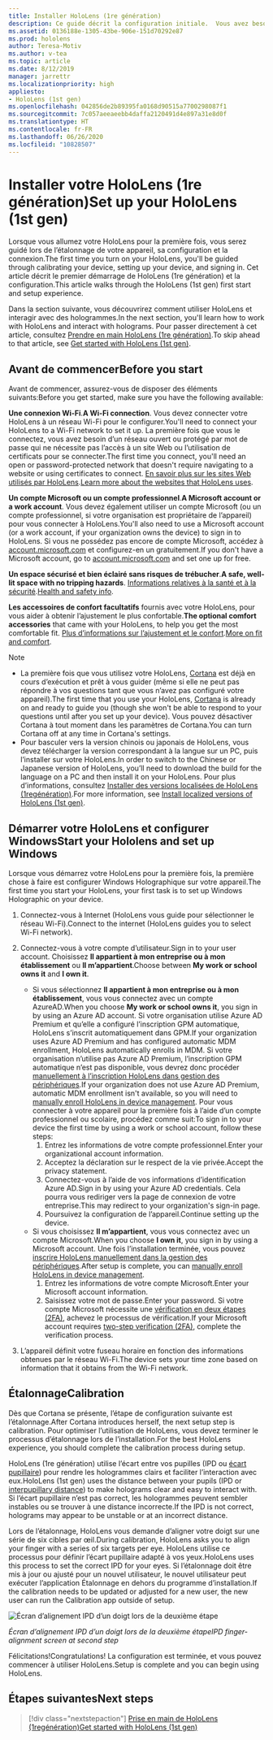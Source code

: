 ```yaml
---
title: Installer HoloLens (1re génération)
description: Ce guide décrit la configuration initiale.  Vous avez besoin d’un réseau Wi-Fi et d’un compte Microsoft (MSA) ou Azure Active Directory (Azure AD).
ms.assetid: 0136188e-1305-43be-906e-151d70292e87
ms.prod: hololens
author: Teresa-Motiv
ms.author: v-tea
ms.topic: article
ms.date: 8/12/2019
manager: jarrettr
ms.localizationpriority: high
appliesto:
- HoloLens (1st gen)
ms.openlocfilehash: 042856de2b89395fa0168d90515a7700298087f1
ms.sourcegitcommit: 7c057aeeaeebb4daffa2120491d4e897a31e8d0f
ms.translationtype: HT
ms.contentlocale: fr-FR
ms.lasthandoff: 06/26/2020
ms.locfileid: "10828507"
---
```

# <span data-ttu-id="6ba22-104">Installer votre HoloLens (1re génération)</span><span class="sxs-lookup"><span data-stu-id="6ba22-104">Set up your HoloLens (1st gen)</span></span>

<span data-ttu-id="6ba22-105">Lorsque vous allumez votre HoloLens pour la première fois, vous serez guidé lors de l’étalonnage de votre appareil, sa configuration et la connexion.</span><span class="sxs-lookup"><span data-stu-id="6ba22-105">The first time you turn on your HoloLens, you'll be guided through calibrating your device, setting up your device, and signing in.</span></span>  <span data-ttu-id="6ba22-106">Cet article décrit le premier démarrage de HoloLens (1re génération) et la configuration.</span><span class="sxs-lookup"><span data-stu-id="6ba22-106">This article walks through the HoloLens (1st gen) first start and setup experience.</span></span>

<span data-ttu-id="6ba22-107">Dans la section suivante, vous découvrirez comment utiliser HoloLens et interagir avec des hologrammes.</span><span class="sxs-lookup"><span data-stu-id="6ba22-107">In the next section, you'll learn how to work with HoloLens and interact with holograms.</span></span> <span data-ttu-id="6ba22-108">Pour passer directement à cet article, consultez [Prendre en main HoloLens (1re génération)](hololens1-basic-usage.md).</span><span class="sxs-lookup"><span data-stu-id="6ba22-108">To skip ahead to that article, see [Get started with HoloLens (1st gen)](hololens1-basic-usage.md).</span></span>

## <span data-ttu-id="6ba22-109">Avant de commencer</span><span class="sxs-lookup"><span data-stu-id="6ba22-109">Before you start</span></span>

<span data-ttu-id="6ba22-110">Avant de commencer, assurez-vous de disposer des éléments suivants:</span><span class="sxs-lookup"><span data-stu-id="6ba22-110">Before you get started, make sure you have the following available:</span></span>

<span data-ttu-id="6ba22-111">**Une connexion Wi-Fi**.</span><span class="sxs-lookup"><span data-stu-id="6ba22-111">**A Wi-Fi connection**.</span></span> <span data-ttu-id="6ba22-112">Vous devez connecter votre HoloLens à un réseau Wi-Fi pour le configurer.</span><span class="sxs-lookup"><span data-stu-id="6ba22-112">You'll need to connect your HoloLens to a Wi-Fi network to set it up.</span></span> <span data-ttu-id="6ba22-113">La première fois que vous le connectez, vous avez besoin d’un réseau ouvert ou protégé par mot de passe qui ne nécessite pas l’accès à un site Web ou l’utilisation de certificats pour se connecter.</span><span class="sxs-lookup"><span data-stu-id="6ba22-113">The first time you connect, you'll need an open or password-protected network that doesn't require navigating to a website or using certificates to connect.</span></span> <span data-ttu-id="6ba22-114">[En savoir plus sur les sites Web utilisés par HoloLens](hololens-offline.md).</span><span class="sxs-lookup"><span data-stu-id="6ba22-114">[Learn more about the websites that HoloLens uses](hololens-offline.md).</span></span>

<span data-ttu-id="6ba22-115">**Un compte Microsoft ou un compte professionnel**.</span><span class="sxs-lookup"><span data-stu-id="6ba22-115">**A Microsoft account or a work account**.</span></span> <span data-ttu-id="6ba22-116">Vous devez également utiliser un compte Microsoft (ou un compte professionnel, si votre organisation est propriétaire de l’appareil) pour vous connecter à HoloLens.</span><span class="sxs-lookup"><span data-stu-id="6ba22-116">You'll also need to use a Microsoft account (or a work account, if your organization owns the device) to sign in to HoloLens.</span></span> <span data-ttu-id="6ba22-117">Si vous ne possédez pas encore de compte Microsoft, accédez à [account.microsoft.com](https://account.microsoft.com) et configurez-en un gratuitement.</span><span class="sxs-lookup"><span data-stu-id="6ba22-117">If you don't have a Microsoft account, go to [account.microsoft.com](https://account.microsoft.com) and set one up for free.</span></span>

<span data-ttu-id="6ba22-118">**Un espace sécurisé et bien éclairé sans risques de trébucher**.</span><span class="sxs-lookup"><span data-stu-id="6ba22-118">**A safe, well-lit space with no tripping hazards**.</span></span> <span data-ttu-id="6ba22-119">[Informations relatives à la santé et à la sécurité](https://go.microsoft.com/fwlink/p/?LinkId=746661).</span><span class="sxs-lookup"><span data-stu-id="6ba22-119">[Health and safety info](https://go.microsoft.com/fwlink/p/?LinkId=746661).</span></span>

<span data-ttu-id="6ba22-120">**Les accessoires de confort facultatifs** fournis avec votre HoloLens, pour vous aider à obtenir l’ajustement le plus confortable.</span><span class="sxs-lookup"><span data-stu-id="6ba22-120">**The optional comfort accessories** that came with your HoloLens, to help you get the most comfortable fit.</span></span> <span data-ttu-id="6ba22-121">[Plus d’informations sur l’ajustement et le confort](https://support.microsoft.com/help/12632/hololens-fit-your-hololens).</span><span class="sxs-lookup"><span data-stu-id="6ba22-121">[More on fit and comfort](https://support.microsoft.com/help/12632/hololens-fit-your-hololens).</span></span>

> [!NOTE]
>  
> - <span data-ttu-id="6ba22-122">La première fois que vous utilisez votre HoloLens, [Cortana](hololens-cortana.md) est déjà en cours d’exécution et prêt à vous guider (même si elle ne peut pas répondre à vos questions tant que vous n’avez pas configuré votre appareil).</span><span class="sxs-lookup"><span data-stu-id="6ba22-122">The first time that you use your HoloLens, [Cortana](hololens-cortana.md) is already on and ready to guide you (though she won't be able to respond to your questions until after you set up your device).</span></span> <span data-ttu-id="6ba22-123">Vous pouvez désactiver Cortana à tout moment dans les paramètres de Cortana.</span><span class="sxs-lookup"><span data-stu-id="6ba22-123">You can turn Cortana off at any time in Cortana's settings.</span></span>
> - <span data-ttu-id="6ba22-124">Pour basculer vers la version chinois ou japonais de HoloLens, vous devez télécharger la version correspondant à la langue sur un PC, puis l’installer sur votre HoloLens.</span><span class="sxs-lookup"><span data-stu-id="6ba22-124">In order to switch to the Chinese or Japanese version of HoloLens, you’ll need to download the build for the language on a PC and then install it on your HoloLens.</span></span> <span data-ttu-id="6ba22-125">Pour plus d’informations, consultez [Installer des versions localisées de HoloLens (1regénération)](hololens1-install-localized.md).</span><span class="sxs-lookup"><span data-stu-id="6ba22-125">For more information, see [Install localized versions of HoloLens (1st gen)](hololens1-install-localized.md).</span></span>

## <span data-ttu-id="6ba22-126">Démarrer votre HoloLens et configurer Windows</span><span class="sxs-lookup"><span data-stu-id="6ba22-126">Start your Hololens and set up Windows</span></span>

<span data-ttu-id="6ba22-127">Lorsque vous démarrez votre HoloLens pour la première fois, la première chose à faire est configurer Windows Holographique sur votre appareil.</span><span class="sxs-lookup"><span data-stu-id="6ba22-127">The first time you start your HoloLens, your first task is to set up Windows Holographic on your device.</span></span>

1. <span data-ttu-id="6ba22-128">Connectez-vous à Internet (HoloLens vous guide pour sélectionner le réseau Wi-Fi).</span><span class="sxs-lookup"><span data-stu-id="6ba22-128">Connect to the internet (HoloLens guides you to select Wi-Fi network).</span></span>

1. <span data-ttu-id="6ba22-129">Connectez-vous à votre compte d’utilisateur.</span><span class="sxs-lookup"><span data-stu-id="6ba22-129">Sign in to your user account.</span></span> <span data-ttu-id="6ba22-130">Choisissez **Il appartient à mon entreprise ou à mon établissement** ou **Il m’appartient**.</span><span class="sxs-lookup"><span data-stu-id="6ba22-130">Choose between **My work or school owns it** and **I own it**.</span></span>
    - <span data-ttu-id="6ba22-131">Si vous sélectionnez **Il appartient à mon entreprise ou à mon établissement**, vous vous connectez avec un compte AzureAD.</span><span class="sxs-lookup"><span data-stu-id="6ba22-131">When you choose **My work or school owns it**, you sign in by using an Azure AD account.</span></span> <span data-ttu-id="6ba22-132">Si votre organisation utilise Azure AD Premium et qu’elle a configuré l’inscription GPM automatique, HoloLens s’inscrit automatiquement dans GPM.</span><span class="sxs-lookup"><span data-stu-id="6ba22-132">If your organization uses Azure AD Premium and has configured automatic MDM enrollment, HoloLens automatically enrolls in MDM.</span></span> <span data-ttu-id="6ba22-133">Si votre organisation n’utilise pas Azure AD Premium, l’inscription GPM automatique n’est pas disponible, vous devrez donc procéder [manuellement à l’inscription HoloLens dans gestion des périphériques](hololens-enroll-mdm.md#enroll-through-settings-app).</span><span class="sxs-lookup"><span data-stu-id="6ba22-133">If your organization does not use Azure AD Premium, automatic MDM enrollment isn't available, so you will need to [manually enroll HoloLens in device management](hololens-enroll-mdm.md#enroll-through-settings-app).</span></span> <span data-ttu-id="6ba22-134">Pour vous connecter à votre appareil pour la première fois à l’aide d’un compte professionnel ou scolaire, procédez comme suit:</span><span class="sxs-lookup"><span data-stu-id="6ba22-134">To sign in to your device the first time by using a work or school account, follow these steps:</span></span>
        1. <span data-ttu-id="6ba22-135">Entrez les informations de votre compte professionnel.</span><span class="sxs-lookup"><span data-stu-id="6ba22-135">Enter your organizational account information.</span></span>
        1. <span data-ttu-id="6ba22-136">Acceptez la déclaration sur le respect de la vie privée.</span><span class="sxs-lookup"><span data-stu-id="6ba22-136">Accept the privacy statement.</span></span>
        1. <span data-ttu-id="6ba22-137">Connectez-vous à l’aide de vos informations d’identification Azure AD.</span><span class="sxs-lookup"><span data-stu-id="6ba22-137">Sign in by using your Azure AD credentials.</span></span> <span data-ttu-id="6ba22-138">Cela pourra vous rediriger vers la page de connexion de votre entreprise.</span><span class="sxs-lookup"><span data-stu-id="6ba22-138">This may redirect to your organization's sign-in page.</span></span>
        1. <span data-ttu-id="6ba22-139">Poursuivez la configuration de l’appareil.</span><span class="sxs-lookup"><span data-stu-id="6ba22-139">Continue setting up the device.</span></span>
    - <span data-ttu-id="6ba22-140">Si vous choisissez **Il m’appartient**, vous vous connectez avec un compte Microsoft.</span><span class="sxs-lookup"><span data-stu-id="6ba22-140">When you choose **I own it**, you sign in by using a Microsoft account.</span></span> <span data-ttu-id="6ba22-141">Une fois l’installation terminée, vous pouvez [inscrire HoloLens manuellement dans la gestion des périphériques](hololens-enroll-mdm.md#enroll-through-settings-app).</span><span class="sxs-lookup"><span data-stu-id="6ba22-141">After setup is complete, you can [manually enroll HoloLens in device management](hololens-enroll-mdm.md#enroll-through-settings-app).</span></span>
        1. <span data-ttu-id="6ba22-142">Entrez les informations de votre compte Microsoft.</span><span class="sxs-lookup"><span data-stu-id="6ba22-142">Enter your Microsoft account information.</span></span>
        1. <span data-ttu-id="6ba22-143">Saisissez votre mot de passe.</span><span class="sxs-lookup"><span data-stu-id="6ba22-143">Enter your password.</span></span> <span data-ttu-id="6ba22-144">Si votre compte Microsoft nécessite une [vérification en deux étapes (2FA)](https://blogs.technet.microsoft.com/microsoft_blog/2013/04/17/microsoft-account-gets-more-secure/), achevez le processus de vérification.</span><span class="sxs-lookup"><span data-stu-id="6ba22-144">If your Microsoft account requires [two-step verification (2FA)](https://blogs.technet.microsoft.com/microsoft_blog/2013/04/17/microsoft-account-gets-more-secure/), complete the verification process.</span></span>

1. <span data-ttu-id="6ba22-145">L’appareil définit votre fuseau horaire en fonction des informations obtenues par le réseau Wi-Fi.</span><span class="sxs-lookup"><span data-stu-id="6ba22-145">The device sets your time zone based on information that it obtains from the Wi-Fi network.</span></span>

## <span data-ttu-id="6ba22-146">Étalonnage</span><span class="sxs-lookup"><span data-stu-id="6ba22-146">Calibration</span></span>

<span data-ttu-id="6ba22-147">Dès que Cortana se présente, l’étape de configuration suivante est l’étalonnage.</span><span class="sxs-lookup"><span data-stu-id="6ba22-147">After Cortana introduces herself, the next setup step is calibration.</span></span> <span data-ttu-id="6ba22-148">Pour optimiser l’utilisation de HoloLens, vous devez terminer le processus d’étalonnage lors de l’installation.</span><span class="sxs-lookup"><span data-stu-id="6ba22-148">For the best HoloLens experience, you should complete the calibration process during setup.</span></span>

<span data-ttu-id="6ba22-149">HoloLens (1re génération) utilise l’écart entre vos pupilles (IPD ou [écart pupillaire](https://en.wikipedia.org/wiki/Interpupillary_distance)) pour rendre les hologrammes clairs et faciliter l’interaction avec eux.</span><span class="sxs-lookup"><span data-stu-id="6ba22-149">HoloLens (1st gen) uses the distance between your pupils (IPD or [interpupillary distance](https://en.wikipedia.org/wiki/Interpupillary_distance)) to make holograms clear and easy to interact with.</span></span> <span data-ttu-id="6ba22-150">Si l’écart pupillaire n’est pas correct, les hologrammes peuvent sembler instables ou se trouver à une distance incorrecte.</span><span class="sxs-lookup"><span data-stu-id="6ba22-150">If the IPD is not correct, holograms may appear to be unstable or at an incorrect distance.</span></span>

<span data-ttu-id="6ba22-151">Lors de l’étalonnage, HoloLens vous demande d’aligner votre doigt sur une série de six cibles par œil.</span><span class="sxs-lookup"><span data-stu-id="6ba22-151">During calibration, HoloLens asks you to align your finger with a series of six targets per eye.</span></span> <span data-ttu-id="6ba22-152">HoloLens utilise ce processus pour définir l’écart pupillaire adapté à vos yeux.</span><span class="sxs-lookup"><span data-stu-id="6ba22-152">HoloLens uses this process to set the correct IPD for your eyes.</span></span> <span data-ttu-id="6ba22-153">Si l’étalonnage doit être mis à jour ou ajusté pour un nouvel utilisateur, le nouvel utilisateur peut exécuter l’application Étalonnage en dehors du programme d’installation.</span><span class="sxs-lookup"><span data-stu-id="6ba22-153">If the calibration needs to be updated or adjusted for a new user, the new user can run the Calibration app  outside of setup.</span></span>

![Écran d’alignement IPD d’un doigt lors de la deuxième étape](./images/ipd-finger-alignment-300px.jpg)

*<span data-ttu-id="6ba22-155">Écran d’alignement IPD d’un doigt lors de la deuxième étape</span><span class="sxs-lookup"><span data-stu-id="6ba22-155">IPD finger-alignment screen at second step</span></span>*

<span data-ttu-id="6ba22-156">Félicitations!</span><span class="sxs-lookup"><span data-stu-id="6ba22-156">Congratulations!</span></span> <span data-ttu-id="6ba22-157">La configuration est terminée, et vous pouvez commencer à utiliser HoloLens.</span><span class="sxs-lookup"><span data-stu-id="6ba22-157">Setup is complete and you can begin using HoloLens.</span></span>

## <span data-ttu-id="6ba22-158">Étapes suivantes</span><span class="sxs-lookup"><span data-stu-id="6ba22-158">Next steps</span></span>

> [!div class="nextstepaction"]
> [<span data-ttu-id="6ba22-159">Prise en main de HoloLens (1regénération)</span><span class="sxs-lookup"><span data-stu-id="6ba22-159">Get started with HoloLens (1st gen)</span></span>](hololens1-basic-usage.md)
